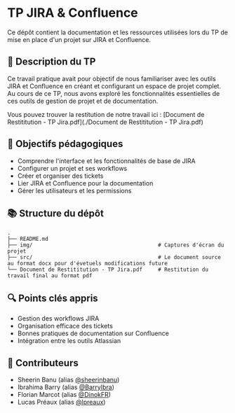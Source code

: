# TP JIRA & Confluence

Ce dépôt contient la documentation et les ressources utilisées lors du TP de mise en place d'un projet sur JIRA et Confluence.

## 📝 Description du TP

Ce travail pratique avait pour objectif de nous familiariser avec les outils JIRA et Confluence en créant et configurant un espace de projet complet. Au cours de ce TP, nous avons exploré les fonctionnalités essentielles de ces outils de gestion de projet et de documentation.

Vous pouvez trouver la restitution de notre travail ici : [Document de Restititution - TP Jira.pdf](./Document de Restititution - TP Jira.pdf)

## 🎯 Objectifs pédagogiques

- Comprendre l'interface et les fonctionnalités de base de JIRA
- Configurer un projet et ses workflows
- Créer et organiser des tickets
- Lier JIRA et Confluence pour la documentation
- Gérer les utilisateurs et les permissions

## 📚 Structure du dépôt

```
.
├── README.md
├── img/                                        # Captures d'écran du projet
├── src/                                        # Le document source au format docx pour d'évetuels modifications future
└── Document de Restititution - TP Jira.pdf     # Restitution du travail final au format pdf
```

## 🔍 Points clés appris

- Gestion des workflows JIRA
- Organisation efficace des tickets
- Bonnes pratiques de documentation sur Confluence
- Intégration entre les outils Atlassian

## 👥 Contributeurs

- Sheerin Banu (alias [@sheerinbanu](https://github.com/sheerinbanu))
- Ibrahima Barry (alias [@BarryIbra](https://github.com/BarryIbra))
- Florian Marcot (alias [@DinokFR](https://github.com/DinokFR))
- Lucas Préaux (alias [@lpreaux](https://github.com/lpreaux))
